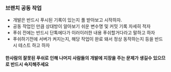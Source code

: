 ### 브랜치 공동 작업
- 개발은 반드시 푸시된 기록이 있는지 풀 받아보고 시작하자.
- 공동 작업인 만큼 상대방이 알아보기 쉬운 변수명 및 커밋 기록 자세히 적자
- 푸쉬 전에는 반드시 단톡에다가 이러이러한 내용 푸쉬할거다라고 말하고 하자
- 푸쉬하기전에 서버가 켜지는지, 해당 작업이 완료 돼서 정상 동작하는지 등을 반드시 테스트 하고 하자

#### 한사람의 잘못된 푸쉬로 인해 나머지 사람들의 개발에 지장을 주는 문제가 생길수 있으므로 반드시 숙지해주세요